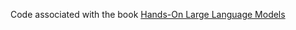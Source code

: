 Code associated with the book [Hands-On Large Language Models](https://github.com/HandsOnLLM/Hands-On-Large-Language-Models)
